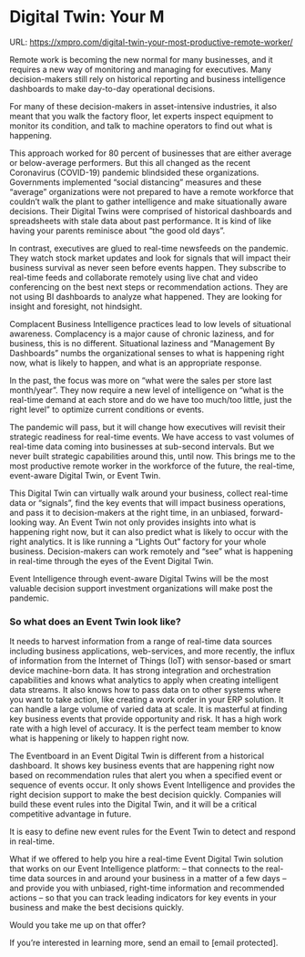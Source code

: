 # Digital Twin: Your M

URL: https://xmpro.com/digital-twin-your-most-productive-remote-worker/

Remote work is becoming the new normal for many businesses, and it requires a new way of monitoring and managing for executives. Many decision-makers still rely on historical reporting and business intelligence dashboards to make day-to-day operational decisions.

For many of these decision-makers in asset-intensive industries, it also meant that you walk the factory floor, let experts inspect equipment to monitor its condition, and talk to machine operators to find out what is happening.

This approach worked for 80 percent of businesses that are either average or below-average performers. But this all changed as the recent Coronavirus (COVID-19) pandemic blindsided these organizations. Governments implemented “social distancing” measures and these “average” organizations were not prepared to have a remote workforce that couldn’t walk the plant to gather intelligence and make situationally aware decisions. Their Digital Twins were comprised of historical dashboards and spreadsheets with stale data about past performance. It is kind of like having your parents reminisce about “the good old days”.

In contrast, executives are glued to real-time newsfeeds on the pandemic. They watch stock market updates and look for signals that will impact their business survival as never seen before events happen. They subscribe to real-time feeds and collaborate remotely using live chat and video conferencing on the best next steps or recommendation actions. They are not using BI dashboards to analyze what happened. They are looking for insight and foresight, not hindsight.

Complacent Business Intelligence practices lead to low levels of situational awareness. Complacency is a major cause of chronic laziness, and for business, this is no different. Situational laziness and “Management By Dashboards” numbs the organizational senses to what is happening right now, what is likely to happen, and what is an appropriate response.

In the past, the focus was more on “what were the sales per store last month/year”. They now require a new level of intelligence on “what is the real-time demand at each store and do we have too much/too little, just the right level” to optimize current conditions or events.

The pandemic will pass, but it will change how executives will revisit their strategic readiness for real-time events. We have access to vast volumes of real-time data coming into businesses at sub-second intervals. But we never built strategic capabilities around this, until now. This brings me to the most productive remote worker in the workforce of the future, the real-time, event-aware Digital Twin, or Event Twin.

This Digital Twin can virtually walk around your business, collect real-time data or “signals”, find the key events that will impact business operations, and pass it to decision-makers at the right time, in an unbiased, forward-looking way. An Event Twin not only provides insights into what is happening right now, but it can also predict what is likely to occur with the right analytics. It is like running a “Lights Out” factory for your whole business. Decision-makers can work remotely and “see” what is happening in real-time through the eyes of the Event Digital Twin.

Event Intelligence through event-aware Digital Twins will be the most valuable decision support investment organizations will make post the pandemic.

### So what does an Event Twin look like?

It needs to harvest information from a range of real-time data sources including business applications, web-services, and more recently, the influx of information from the Internet of Things (IoT) with sensor-based or smart device machine-born data. It has strong integration and orchestration capabilities and knows what analytics to apply when creating intelligent data streams. It also knows how to pass data on to other systems where you want to take action, like creating a work order in your ERP solution. It can handle a large volume of varied data at scale. It is masterful at finding key business events that provide opportunity and risk. It has a high work rate with a high level of accuracy. It is the perfect team member to know what is happening or likely to happen right now.

The Eventboard in an Event Digital Twin is different from a historical dashboard. It shows key business events that are happening right now based on recommendation rules that alert you when a specified event or sequence of events occur. It only shows Event Intelligence and provides the right decision support to make the best decision quickly. Companies will build these event rules into the Digital Twin, and it will be a critical competitive advantage in future.

It is easy to define new event rules for the Event Twin to detect and respond in real-time.

What if we offered to help you hire a real-time Event Digital Twin solution that works on our Event Intelligence platform:
– that connects to the real-time data sources in and around your business in a matter of a few days
– and provide you with unbiased, right-time information and recommended actions
– so that you can track leading indicators for key events in your business and make the best decisions quickly.

Would you take me up on that offer?

If you’re interested in learning more, send an email to [email protected].

